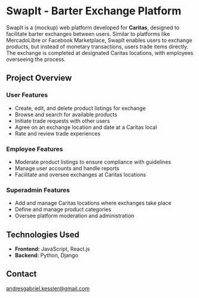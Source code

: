 # SwapIt - Barter Exchange Platform

SwapIt is a (mockup) web platform developed for **Caritas**, designed to facilitate barter exchanges between users. Similar to platforms like MercadoLibre or Facebook Marketplace, SwapIt enables users to exchange products, but instead of monetary transactions, users trade items directly. The exchange is completed at designated Caritas locations, with employees overseeing the process.

## Project Overview

### **User Features**
- Create, edit, and delete product listings for exchange
- Browse and search for available products
- Initiate trade requests with other users
- Agree on an exchange location and date at a Caritas local
- Rate and review trade experiences

### **Employee Features**
- Moderate product listings to ensure compliance with guidelines
- Manage user accounts and handle reports
- Facilitate and oversee exchanges at Caritas locations

### **Superadmin Features**
- Add and manage Caritas locations where exchanges take place
- Define and manage product categories
- Oversee platform moderation and administration

## Technologies Used
- **Frontend:** JavaScript, React.js
- **Backend:** Python, Django 

## Contact
andresgabriel.kessler@gmail.com
